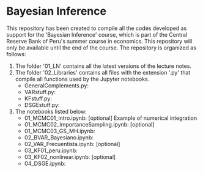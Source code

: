 # Bayesian Inference
This repository has been created to compile all the codes developed as support for the 'Bayesian Inference' course, which is part of the Central Reserve Bank of Peru's summer course in economics. This repository will only be available until the end of the course.
The repository is organized as follows: 
1. The folder '01_LN' contains all the latest versions of the lecture notes.
2. The folder '02_Libraries' contains all files with the extension '.py' that compile all functions used by the Jupyter notebooks.
   * GeneralComplements.py:
   * VARstuff.py:
   * KFstuff.py:
   * DSGEstuff.py:
3. The notebooks listed below:
   * 01_MCMC01_intro.ipynb: [optional] Example of numerical integration
   * 01_MCMC02_ImportanceSampling.ipynb: [optional] 
   * 01_MCMC03_GS_MH.ipynb: 
   * 02_BVAR_Bayesiano.ipynb:
   * 02_VAR_Frecuentista.ipynb: [optional] 
   * 03_KF01_peru.ipynb:
   * 03_KF02_nonlinear.ipynb: [optional] 
   * 04_DSGE.ipynb: 
